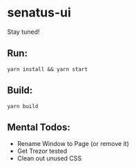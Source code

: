 # senatus-ui

Stay tuned!

## Run:
```
yarn install && yarn start
```

## Build:
```
yarn build
```

## Mental Todos:
* Rename Window to Page (or remove it)
* Get Trezor tested
* Clean out unused CSS
